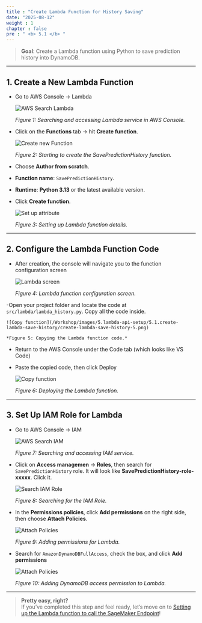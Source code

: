 ```yaml
---
title : "Create Lambda Function for History Saving"
date: "2025-08-12"
weight : 1
chapter : false
pre : " <b> 5.1 </b> "
---
```


> **Goal**: Create a Lambda function using Python to save prediction history into DynamoDB.

---

## 1. Create a New Lambda Function

- Go to AWS Console → Lambda

    ![AWS Search Lambda](/Workshop/images/5.lambda-api-setup/5.1.create-lambda-save-history/create-lambda-save-history-1.png)  

    *Figure 1: Searching and accessing Lambda service in AWS Console.*

- Click on the **Functions** tab → hit **Create function**.  

    ![Create new Function](/Workshop/images/5.lambda-api-setup/5.1.create-lambda-save-history/create-lambda-save-history-2.png)    

    *Figure 2: Starting to create the SavePredictionHistory function.*

- Choose **Author from scratch**.  
- **Function name**: `SavePredictionHistory`.
- **Runtime**: **Python 3.13**  or the latest available version.
- Click **Create function**.

    ![Set up attribute](/Workshop/images/5.lambda-api-setup/5.1.create-lambda-save-history/create-lambda-save-history-3.png)  

    *Figure 3: Setting up Lambda function details.*

---

## 2. Configure the Lambda Function Code

- After creation, the console will navigate you to the function configuration screen

    ![Lambda screen](/Workshop/images/5.lambda-api-setup/5.1.create-lambda-save-history/create-lambda-save-history-4.png)  

    *Figure 4: Lambda function configuration screen.*

-Open your project folder and locate the code at `src/lambda/lambda_history.py`. Copy all the code inside.

    ![Copy function](/Workshop/images/5.lambda-api-setup/5.1.create-lambda-save-history/create-lambda-save-history-5.png)  

    *Figure 5: Copying the Lambda function code.*

- Return to the AWS Console under the Code tab (which looks like VS Code)

- Paste the copied code, then click Deploy

    ![Copy function](/Workshop/images/5.lambda-api-setup/5.1.create-lambda-save-history/create-lambda-save-history-6.png)  

    *Figure 6: Deploying the Lambda function.*

---

## 3. Set Up IAM Role for Lambda

- Go to AWS Console → IAM

    ![AWS Search IAM](/Workshop/images/5.lambda-api-setup/5.1.create-lambda-save-history/create-lambda-save-history-7.png)  

    *Figure 7: Searching and accessing IAM service.*

- Click on **Access managemen** → **Roles**, then search for `SavePredictionHistory` role. It will look like **SavePredictionHistory-role-xxxxx**. Click it.

    ![Search IAM Role](/Workshop/images/5.lambda-api-setup/5.1.create-lambda-save-history/create-lambda-save-history-8.png)  

    *Figure 8: Searching for the IAM Role.*

- In the **Permissions policies**, click **Add permissions** on the right side, then choose **Attach Policies**.

    ![Attach Policies](/Workshop/images/5.lambda-api-setup/5.1.create-lambda-save-history/create-lambda-save-history-9.png)  

    *Figure 9: Adding permissions for Lambda.*
 
- Search for `AmazonDynamoDBFullAccess`, check the box, and click **Add permissions**

    ![Attach Policies](/Workshop/images/5.lambda-api-setup/5.1.create-lambda-save-history/create-lambda-save-history-9.png)  

    *Figure 10: Adding DynamoDB access permission to Lambda.*

---

> **Pretty easy, right?**  
> If you’ve completed this step and feel ready, let’s move on to [Setting up the Lambda function to call the SageMaker Endpoint](/5-lambda-api-setup/5.2-create-lambda-call-sagemaker)!